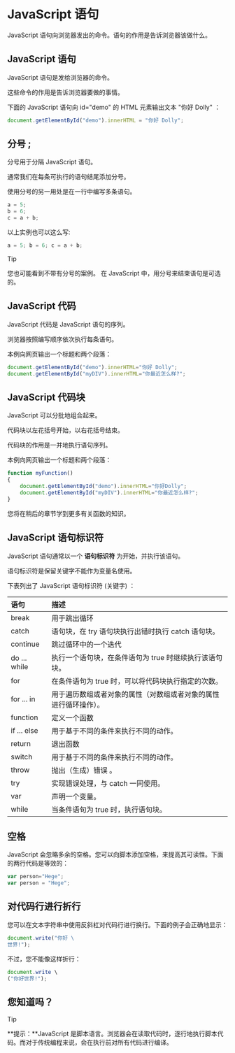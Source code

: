 # JavaScript 语句

JavaScript 语句向浏览器发出的命令。语句的作用是告诉浏览器该做什么。

## JavaScript 语句

JavaScript 语句是发给浏览器的命令。

这些命令的作用是告诉浏览器要做的事情。

下面的 JavaScript 语句向 id="demo" 的 HTML 元素输出文本 "你好 Dolly" ：

<!--sec data-title="实例" data-filename="js_statement" ces-->
```javascript
document.getElementById("demo").innerHTML = "你好 Dolly";
```
<!--endsec-->

## 分号 ;

分号用于分隔 JavaScript 语句。

通常我们在每条可执行的语句结尾添加分号。

使用分号的另一用处是在一行中编写多条语句。

<!--sec data-title="实例" data-filename="js_semicolon" ces-->
```javascript
a = 5;
b = 6;
c = a + b;
```
以上实例也可以这么写:
```javascript
a = 5; b = 6; c = a + b;
```
<!--endsec-->

> [!TIP]
> 您也可能看到不带有分号的案例。 
> 在 JavaScript 中，用分号来结束语句是可选的。

## JavaScript 代码

JavaScript 代码是 JavaScript 语句的序列。

浏览器按照编写顺序依次执行每条语句。

本例向网页输出一个标题和两个段落：

<!--sec data-title="实例" data-filename="js_statements" ces-->
```javascript
document.getElementById("demo").innerHTML="你好 Dolly";
document.getElementById("myDIV").innerHTML="你最近怎么样?";
```
<!--endsec-->

## JavaScript 代码块

JavaScript 可以分批地组合起来。

代码块以左花括号开始，以右花括号结束。

代码块的作用是一并地执行语句序列。

本例向网页输出一个标题和两个段落：

<!--sec data-title="实例" data-filename="js_blocks" ces-->
```javascript
function myFunction()
{
    document.getElementById("demo").innerHTML="你好Dolly";
    document.getElementById("myDIV").innerHTML="你最近怎么样?";
}
```
<!--endsec-->

您将在稍后的章节学到更多有关函数的知识。

## JavaScript 语句标识符

JavaScript 语句通常以一个 **语句标识符** 为开始，并执行该语句。

语句标识符是保留关键字不能作为变量名使用。

下表列出了 JavaScript 语句标识符 (关键字) ：

| 语句  | 描述  |
| :------------ | :------------ |
| break  | 用于跳出循环  |
| catch  | 语句块，在 try 语句块执行出错时执行 catch 语句块。  |
| continue  | 跳过循环中的一个迭代  |
| do ... while  | 执行一个语句块，在条件语句为 true 时继续执行该语句块。  |
| for  | 在条件语句为 true 时，可以将代码块执行指定的次数。  |
| for ... in  | 用于遍历数组或者对象的属性（对数组或者对象的属性进行循环操作）。  |
| function  | 定义一个函数  |
| if ... else  | 用于基于不同的条件来执行不同的动作。  |
| return  | 退出函数  |
| switch  | 用于基于不同的条件来执行不同的动作。  |
| throw  | 抛出（生成）错误 。  |
| try  | 实现错误处理，与 catch 一同使用。  |
| var  | 声明一个变量。  |
| while  | 当条件语句为 true 时，执行语句块。  |

## 空格

JavaScript 会忽略多余的空格。您可以向脚本添加空格，来提高其可读性。下面的两行代码是等效的：

```javascript
var person="Hege";
var person = "Hege";
```

## 对代码行进行折行

您可以在文本字符串中使用反斜杠对代码行进行换行。下面的例子会正确地显示：

```javascript
document.write("你好 \
世界!");
```

不过，您不能像这样折行：

```javascript
document.write \ 
("你好世界!");
```

## 您知道吗？

> [!TIP]
> **提示：**JavaScript 是脚本语言。浏览器会在读取代码时，逐行地执行脚本代码。而对于传统编程来说，会在执行前对所有代码进行编译。

